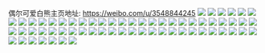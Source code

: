 偶尔可爱白熊主页地址: https://weibo.com/u/3548844245 
![](https://wx4.sinaimg.cn/mw2000/d38710d5gy1h919zh1hbhj22bz33z4qp.jpg) 
![](https://wx4.sinaimg.cn/mw2000/d38710d5gy1h919zf1lvfj22c0340kjl.jpg) 
![](https://wx4.sinaimg.cn/mw2000/d38710d5gy1h919zebg54j218o1m2k4a.jpg) 
![](https://wx4.sinaimg.cn/mw2000/d38710d5gy1h919zgaebgj22c033zx6p.jpg) 
![](https://wx4.sinaimg.cn/mw2000/d38710d5gy1h91a0ntx61j224q2uakjl.jpg) 
![](https://wx4.sinaimg.cn/mw2000/d38710d5gy1h91a16p3gij20kw1ahgzo.jpg) 
![](https://wx4.sinaimg.cn/mw2000/d38710d5gy1h8lz84fd9oj20kw33eb29.jpg) 
![](https://wx4.sinaimg.cn/mw2000/d38710d5gy1h8lz7ubii3j22c02c0qv6.jpg) 
![](https://wx4.sinaimg.cn/mw2000/d38710d5gy1h8lz7v0tqrj22c02c0u0x.jpg) 
![](https://wx4.sinaimg.cn/mw2000/d38710d5gy1h8lz7x4euoj23402c0qv6.jpg) 
![](https://wx4.sinaimg.cn/mw2000/d38710d5gy1h8lz85mo5rj22c02c0hdt.jpg) 
![](https://wx4.sinaimg.cn/mw2000/d38710d5gy1h8lz86jk1bj22c02c0qv5.jpg) 
![](https://wx4.sinaimg.cn/mw2000/d38710d5gy1h8lz7xziyhj22c02c01ky.jpg) 
![](https://wx4.sinaimg.cn/mw2000/d38710d5gy1h8lz87figoj22ax2ax1ky.jpg) 
![](https://wx4.sinaimg.cn/mw2000/d38710d5gy1h8lz82j5nsj23402c0kjn.jpg) 
![](https://wx4.sinaimg.cn/mw2000/d38710d5gy1h8lz7w0y7uj22c02c07wi.jpg) 
![](https://wx4.sinaimg.cn/mw2000/d38710d5gy1h8lz83lafxj22c0340x6q.jpg) 
![](https://wx4.sinaimg.cn/mw2000/d38710d5gy1h8lz84yvrfj20kw10k14e.jpg) 
![](https://wx4.sinaimg.cn/mw2000/d38710d5gy1h8lz7ysxy5j22c02c0b2a.jpg) 
![](https://wx4.sinaimg.cn/mw2000/d38710d5gy1h8lz812xq1j22c0340qv7.jpg) 
![](https://wx4.sinaimg.cn/mw2000/d38710d5gy1h8lz7zpd42j21vc1vckdx.jpg) 
![](https://wx4.sinaimg.cn/mw2000/d38710d5gy1h8lz7tb11pj22c03401ky.jpg) 
![](https://wx4.sinaimg.cn/mw2000/d38710d5gy1h8ks7yonk9j21mg25yb29.jpg) 
![](https://wx4.sinaimg.cn/mw2000/d38710d5gy1h8ks7zh99wj20kw4li4qp.jpg) 
![](https://wx4.sinaimg.cn/mw2000/d38710d5gy1h8ks806004j20kw3gcnmr.jpg) 
![](https://wx4.sinaimg.cn/mw2000/d38710d5gy1h79speuh7bj22502uohdu.jpg) 
![](https://wx4.sinaimg.cn/mw2000/d38710d5gy1h79sq0rnxoj20ru2bidn2.jpg) 
![](https://wx4.sinaimg.cn/mw2000/d38710d5gy1h79spd9md8j22aq327u0x.jpg) 
![](https://wx4.sinaimg.cn/mw2000/d38710d5gy1h79spbp3q3j20ru33ch30.jpg) 
![](https://wx4.sinaimg.cn/mw2000/d38710d5gy1h79sp8ko1cj20ru2bi7wh.jpg) 
![](https://wx4.sinaimg.cn/mw2000/d38710d5gy1h79sp7tyyjj20ru1jo4qp.jpg) 
![](https://wx4.sinaimg.cn/mw2000/d38710d5gy1h6ju9hhf6aj22c0340hdv.jpg) 
![](https://wx4.sinaimg.cn/mw2000/d38710d5gy1h6ju9ip29ej22c02c0e82.jpg) 
![](https://wx4.sinaimg.cn/mw2000/d38710d5gy1h6ju9jtydzj22c02c0qv6.jpg) 
![](https://wx4.sinaimg.cn/mw2000/d38710d5gy1h6ju9kwkdgj22c02c0npe.jpg) 
![](https://wx4.sinaimg.cn/mw2000/d38710d5gy1h6ju9nqaglj227v27vqv6.jpg) 
![](https://wx4.sinaimg.cn/mw2000/d38710d5gy1h6ju9ov7rvj2290290hdu.jpg) 
![](https://wx4.sinaimg.cn/mw2000/d38710d5gy1h6ju9pyxbjj22c02c0e82.jpg) 
![](https://wx4.sinaimg.cn/mw2000/d38710d5gy1h6ju9mgx08j22c033z4qs.jpg) 
![](https://wx4.sinaimg.cn/mw2000/d38710d5gy1h5tk3kzj22j22c0340x6q.jpg) 
![](https://wx4.sinaimg.cn/mw2000/d38710d5gy1h5tk3k0fejj20ru0urtmz.jpg) 
![](https://wx4.sinaimg.cn/mw2000/d38710d5gy1h5tk3iw0tkj23402c0kjo.jpg) 
![](https://wx4.sinaimg.cn/mw2000/d38710d5gy1h5tk3hjmhnj20ru5eu7wj.jpg) 
![](https://wx4.sinaimg.cn/mw2000/d38710d5gy1h5tk3g0j4gj23402c04qr.jpg) 
![](https://wx4.sinaimg.cn/mw2000/d38710d5gy1h5tk3ev0hdj22c02c01ky.jpg) 
![](https://wx4.sinaimg.cn/mw2000/d38710d5gy1h5efj0b7bqj21hc0u07ko.jpg) 
![](https://wx4.sinaimg.cn/mw2000/d38710d5gy1h5efj168mxj20u013yjye.jpg) 
![](https://wx4.sinaimg.cn/mw2000/d38710d5gy1h5efj1v7ijj20u0140jxr.jpg) 
![](https://wx4.sinaimg.cn/mw2000/d38710d5gy1h5efj6ofisj20u0140wkx.jpg) 
![](https://wx4.sinaimg.cn/mw2000/d38710d5gy1h4z7zvzhq8j23402c0b2b.jpg) 
![](https://wx4.sinaimg.cn/mw2000/d38710d5gy1h4z7zoj7g4j23402c0npf.jpg) 
![](https://wx4.sinaimg.cn/mw2000/d38710d5gy1h4z7znh29qj22c02c0hdu.jpg) 
![](https://wx4.sinaimg.cn/mw2000/d38710d5gy1h4z7zpzaypj221b21b7wi.jpg) 
![](https://wx4.sinaimg.cn/mw2000/d38710d5gy1h4z7zu037ej23402c0qv6.jpg) 
![](https://wx4.sinaimg.cn/mw2000/d38710d5gy1h4z7zr271wj22c02c0kjm.jpg) 
![](https://wx4.sinaimg.cn/mw2000/d38710d5gy1h4z7zs7txfj225o25oe82.jpg) 
![](https://wx4.sinaimg.cn/mw2000/d38710d5gy1h4z7zt2ismj21x51x5u0x.jpg) 
![](https://wx4.sinaimg.cn/mw2000/d38710d5gy1h4z7zutavij22c02c0x6p.jpg) 
![](https://wx4.sinaimg.cn/mw2000/d38710d5gy1h4fyb5nu55j21mh1mhkjl.jpg) 
![](https://wx4.sinaimg.cn/mw2000/d38710d5gy1h4fycbrd33j20n00m946e.jpg) 
![](https://wx4.sinaimg.cn/mw2000/d38710d5gy1h438hp7469j20la0tdtfs.jpg) 
![](https://wx4.sinaimg.cn/mw2000/d38710d5gy1h438hppedjj20l70tutfq.jpg) 
![](https://wx4.sinaimg.cn/mw2000/d38710d5gy1h40z9zoedsj21tv2cke82.jpg) 
